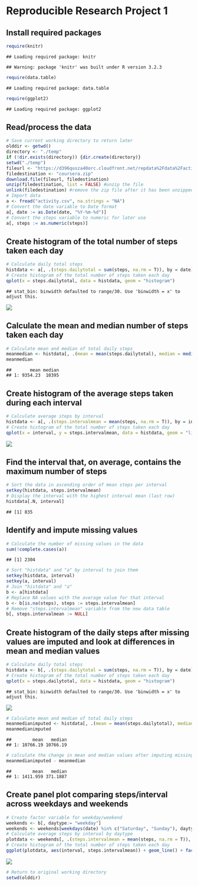 # Reproducible Research Project 1

## Install required packages

```r
require(knitr)
```

```
## Loading required package: knitr
```

```
## Warning: package 'knitr' was built under R version 3.2.3
```

```r
require(data.table)
```

```
## Loading required package: data.table
```

```r
require(ggplot2)
```

```
## Loading required package: ggplot2
```

## Read/process the data

```r
# Save current working directory to return later
olddir <- getwd()
directory <- "./temp"
if (!dir.exists(directory)) {dir.create(directory)}
setwd("./temp")
fileurl <- "https://d396qusza40orc.cloudfront.net/repdata%2Fdata%2Factivity.zip"
filedestination <- "coursera.zip"
download.file(fileurl, filedestination)
unzip(filedestination, list = FALSE) #unzip the file
unlink(filedestination) #remove the zip file after it has been unzipped
# Import data
a <- fread("activity.csv", na.strings = "NA")
# Convert the date variable to Date format
a[, date := as.Date(date, "%Y-%m-%d")]
# Convert the steps variable to numeric for later use
a[, steps := as.numeric(steps)]
```

## Create histogram of the total number of steps taken each day

```r
# Calculate daily total steps
histdata <- a[, .(steps.dailytotal = sum(steps, na.rm = T)), by = date]
# Create histogram of the total number of steps taken each day
qplot(x = steps.dailytotal, data = histdata, geom = "histogram")
```

```
## stat_bin: binwidth defaulted to range/30. Use 'binwidth = x' to adjust this.
```

![](PA1_template_files/figure-html/unnamed-chunk-3-1.png) 

## Calculate the mean and median number of steps taken each day

```r
# Calculate mean and median of total daily steps
meanmedian <- histdata[, .(mean = mean(steps.dailytotal), median = median(steps.dailytotal))]
meanmedian
```

```
##       mean median
## 1: 9354.23  10395
```

## Create histogram of the average steps taken during each interval

```r
# Calculate average steps by interval
histdata <- a[, .(steps.intervalmean = mean(steps, na.rm = T)), by = interval]
# Create histogram of the total number of steps taken each day
qplot(x = interval, y = steps.intervalmean, data = histdata, geom = "line")
```

![](PA1_template_files/figure-html/unnamed-chunk-5-1.png) 

## Find the interval that, on average, contains the maximum number of steps

```r
# Sort the data in ascending order of mean steps per interval
setkey(histdata, steps.intervalmean)
# Display the interval with the highest interval mean (last row)
histdata[.N, interval]
```

```
## [1] 835
```

## Identify and impute missing values

```r
# Calculate the number of missing values in the data
sum(!complete.cases(a))
```

```
## [1] 2304
```

```r
# Sort "histdata" and "a" by interval to join them
setkey(histdata, interval)
setkey(a, interval)
# Join "histdata" and "a"
b <- a[histdata]
# Replace NA values with the average value for that interval 
b <- b[is.na(steps), steps := steps.intervalmean]
# Remove "steps.intervalmean" variable from the new data table
b[, steps.intervalmean := NULL]
```

## Create histogram of the daily steps after missing values are imputed and look at differences in mean and median values

```r
# Calculate daily total steps
histdata <- b[, .(steps.dailytotal = sum(steps, na.rm = T)), by = date]
# Create histogram of the total number of steps taken each day
qplot(x = steps.dailytotal, data = histdata, geom = "histogram")
```

```
## stat_bin: binwidth defaulted to range/30. Use 'binwidth = x' to adjust this.
```

![](PA1_template_files/figure-html/unnamed-chunk-8-1.png) 

```r
# Calculate mean and median of total daily steps
meanmedianimputed <- histdata[, .(mean = mean(steps.dailytotal), median = median(steps.dailytotal))]
meanmedianimputed
```

```
##        mean   median
## 1: 10766.19 10766.19
```

```r
# calculate the change in mean and median values after imputing missing data
meanmedianimputed - meanmedian
```

```
##        mean   median
## 1: 1411.959 371.1887
```

## Create panel plot comparing steps/interval across weekdays and weekends

```r
# Create factor variable for weekday/weekend
weekends <- b[, daytype:= "weekday"]
weekends <- weekends[weekdays(date) %in% c("Saturday", "Sunday"), daytype := "weekend"]
# Calculate average steps by interval by daytype
plotdata <- weekends[, .(steps.intervalmean = mean(steps, na.rm = T)), by = .(daytype, interval)]
# Create histogram of the total number of steps taken each day
ggplot(plotdata, aes(interval, steps.intervalmean)) + geom_line() + facet_wrap(~daytype, ncol = 1)
```

![](PA1_template_files/figure-html/unnamed-chunk-9-1.png) 

```r
# Return to original working directory
setwd(olddir)
```
